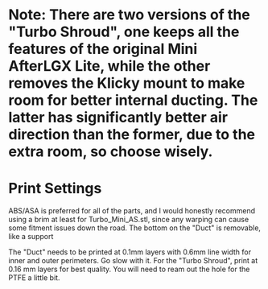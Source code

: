 # Note: There are two versions of the "Turbo Shroud", one keeps all the features of the original Mini AfterLGX Lite, while the other removes the Klicky mount to make room for better internal ducting. The latter has significantly better air direction than the former, due to the extra room, so choose wisely.

# Print Settings
ABS/ASA is preferred for all of the parts, and I would honestly recommend using a brim at least for Turbo_Mini_AS.stl, since any warping can cause some fitment issues down the road. The bottom on the "Duct" is removable, like a support

The "Duct" needs to be printed at 0.1mm layers with 0.6mm line width for inner and outer perimeters. Go slow with it.
For the "Turbo Shroud", print at 0.16 mm layers for best quality. You will need to ream out the hole for the PTFE a little bit.
